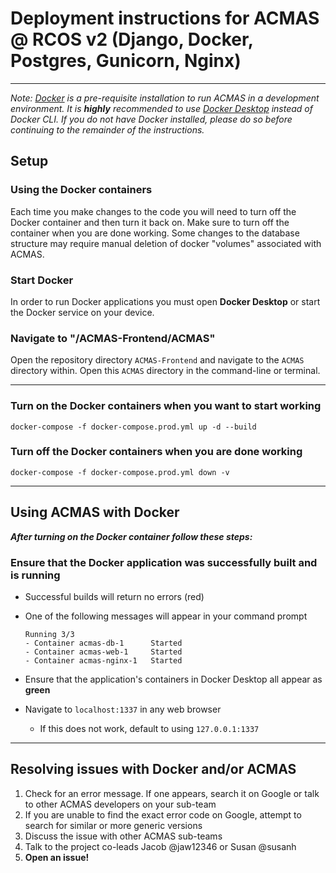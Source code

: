 # Deployment instructions for ACMAS @ RCOS v2 (Django, Docker, Postgres, Gunicorn, Nginx)

---
_Note: [Docker](https://docs.docker.com/get-docker/) is a pre-requisite installation to run ACMAS in a development
 environment.
It is __highly__ recommended to use [Docker Desktop](https://www.docker.com/products/docker-desktop/) instead of
 Docker CLI. If you do not have Docker installed, please do so before continuing to the remainder of the instructions._

## Setup
### Using the Docker containers
Each time you make changes to the code you will need to turn off the Docker container and then turn it back on.
 Make sure to turn off the container when you are done working. Some changes to the database structure may require
 manual deletion of docker "volumes" associated with ACMAS.
### Start Docker
In order to run Docker applications you must open __Docker Desktop__ or start the Docker service on your device.
### Navigate to "/ACMAS-Frontend/ACMAS"
Open the repository directory `ACMAS-Frontend` and navigate to the `ACMAS` directory within. Open this `ACMAS`
 directory in the command-line or terminal.

---
### Turn on the Docker containers when you want to start working
`docker-compose -f docker-compose.prod.yml up -d --build`
### Turn off the Docker containers when you are done working
`docker-compose -f docker-compose.prod.yml down -v`

---
## Using ACMAS with Docker
___After turning on the Docker container follow these steps:___
### Ensure that the Docker application was successfully built and is running
- Successful builds will return no errors (red)
- One of the following messages will appear in your command prompt

  ```shell
  Running 3/3
  - Container acmas-db-1      Started
  - Container acmas-web-1     Started
  - Container acmas-nginx-1   Started
  ```
  
- Ensure that the application's containers in Docker Desktop all appear as __green__
- Navigate to `localhost:1337` in any web browser
  - If this does not work, default to using `127.0.0.1:1337`
---

## Resolving issues with Docker and/or ACMAS
1) Check for an error message. If one appears, search it on Google or talk to other ACMAS developers on your sub-team
2) If you are unable to find the exact error code on Google, attempt to search for similar or more generic versions
3) Discuss the issue with other ACMAS sub-teams
4) Talk to the project co-leads Jacob @jaw12346 or Susan @susanh
5) __Open an issue!__